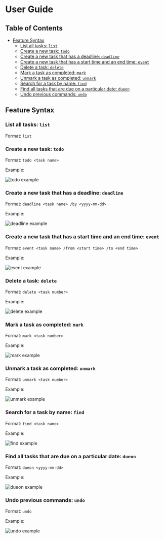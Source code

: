 <!-- omit from toc -->
# User Guide

<!-- omit from toc -->
## Table of Contents

- [Feature Syntax](#feature-syntax)
  - [List all tasks: `list`](#list-all-tasks-list)
  - [Create a new task: `todo`](#create-a-new-task-todo)
  - [Create a new task that has a deadline: `deadline`](#create-a-new-task-that-has-a-deadline-deadline)
  - [Create a new task that has a start time and an end time: `event`](#create-a-new-task-that-has-a-start-time-and-an-end-time-event)
  - [Delete a task: `delete`](#delete-a-task-delete)
  - [Mark a task as completed: `mark`](#mark-a-task-as-completed-mark)
  - [Unmark a task as completed: `unmark`](#unmark-a-task-as-completed-unmark)
  - [Search for a task by name: `find`](#search-for-a-task-by-name-find)
  - [Find all tasks that are due on a particular date: `dueon`](#find-all-tasks-that-are-due-on-a-particular-date-dueon)
  - [Undo previous commands: `undo`](#undo-previous-commands-undo)

## Feature Syntax

### List all tasks: `list`

Format: `list`

### Create a new task: `todo`

Format: `todo <task name>`

Example:

![`todo` example](example_todo.png)

### Create a new task that has a deadline: `deadline`

Format: `deadline <task name> /by <yyyy-mm-dd>`

Example:

![`deadline` example](example_deadline.png)

### Create a new task that has a start time and an end time: `event`

Format: `event <task name> /from <start time> /to <end time>`

Example:

![`event` example](example_event.png)

### Delete a task: `delete`

Format: `delete <task number>`

Example:

![`delete` example](example_delete.png)

### Mark a task as completed: `mark`

Format: `mark <task number>`

Example:

![`mark` example](example_mark.png)

### Unmark a task as completed: `unmark`

Format: `unmark <task number>`

Example:

![`unmark` example](example_unmark.png)

### Search for a task by name: `find`

Format: `find <task name>`

Example:

![`find` example](example_find.png)

### Find all tasks that are due on a particular date: `dueon`

Format: `dueon <yyyy-mm-dd>`

Example:

![`dueon` example](example_dueon.png)

### Undo previous commands: `undo`

Format: `undo`

Example:

![`undo` example](example_undo.png)
